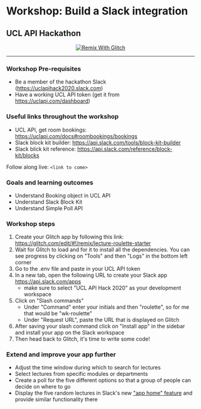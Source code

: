 # Workshop: Build a Slack integration
## UCL API Hackathon

<p align="center">
  <a href="https://glitch.com/edit/#!/remix/lecture-roulette-starter">
    <img src="https://cdn.glitch.com/2703baf2-b643-4da7-ab91-7ee2a2d00b5b%2Fremix-button.svg" alt="Remix With Glitch">
  </a>
</p>

---

### Workshop Pre-requisites

- Be a member of the hackathon Slack (https://uclapihack2020.slack.com)
- Have a working UCL API token (get it from https://uclapi.com/dashboard)

### Useful links throughout the workshop
- UCL API, get room bookings: https://uclapi.com/docs#roombookings/bookings
- Slack block kit builder: https://api.slack.com/tools/block-kit-builder
- Slack blick kit reference: https://api.slack.com/reference/block-kit/blocks

Follow along live: `<link to come>`

### Goals and learning outcomes
- Understand Booking object in UCL API
- Understand Slack Block Kit
- Understand Simple Poll API

### Workshop steps
1. Create your Glitch app by following this link: https://glitch.com/edit/#!/remix/lecture-roulette-starter
1. Wait for Glitch to load and for it to install all the dependencies. You can see progress by clicking on "Tools" and then "Logs" in the bottom left corner
1. Go to the .env file and paste in your UCL API token
1. In a new tab, open the following URL to create your Slack app https://api.slack.com/apps
      - make sure to select "UCL API Hack 2020" as your development workspace
1. Click on "Slash commands"
      - Under "Command" enter your initials and then "roulette", so for me that would be "wk-roulette"
      - Under "Request URL", paste the URL that is displayed on Glitch
1. After saving your slash command click on "Install app" in the sidebar and install your app on the Slack workspace
1. Then head back to Glitch, it's time to write some code!

### Extend and improve your app further
- Adjust the time window during which to search for lectures
- Select lectures from specific modules or departments
- Create a poll for the five different options so that a group of people can decide on where to go
- Display the five random lectures in Slack's new ["app home" feature](https://api.slack.com/start/overview#app_home) and provide similar functionality there
